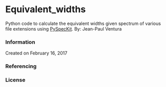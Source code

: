 # Equivalent_widths

Python code to calculate the equivalent widths given spectrum of various file extensions using  [PySpecKit](https://github.com/pyspeckit/pyspeckit). By: Jean-Paul Ventura

### Information
Created on February 16, 2017

### Referencing

### License
